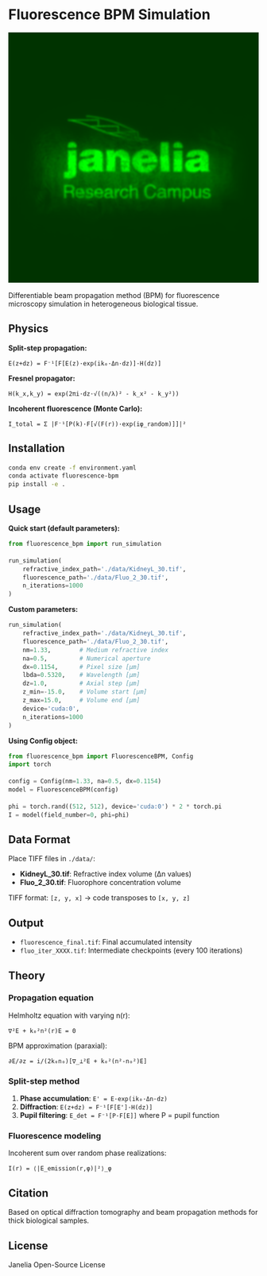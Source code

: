 
# Fluorescence BPM Simulation

![ouput](assets/fluo.gif)


Differentiable beam propagation method (BPM) for fluorescence microscopy simulation in heterogeneous biological tissue.

## Physics

**Split-step propagation:**
```
E(z+dz) = F⁻¹[F[E(z)·exp(ik₀·Δn·dz)]·H(dz)]
```

**Fresnel propagator:**
```
H(k_x,k_y) = exp(2πi·dz·√((n/λ)² - k_x² - k_y²))
```

**Incoherent fluorescence (Monte Carlo):**
```
I_total = Σ |F⁻¹[P(k)·F[√(F(r))·exp(iφ_random)]]|²
```

## Installation

```bash
conda env create -f environment.yaml
conda activate fluorescence-bpm
pip install -e .
```

## Usage

**Quick start (default parameters):**
```python
from fluorescence_bpm import run_simulation

run_simulation(
    refractive_index_path='./data/KidneyL_30.tif',
    fluorescence_path='./data/Fluo_2_30.tif',
    n_iterations=1000
)
```

**Custom parameters:**
```python
run_simulation(
    refractive_index_path='./data/KidneyL_30.tif',
    fluorescence_path='./data/Fluo_2_30.tif',
    nm=1.33,        # Medium refractive index
    na=0.5,         # Numerical aperture
    dx=0.1154,      # Pixel size [μm]
    lbda=0.5320,    # Wavelength [μm]
    dz=1.0,         # Axial step [μm]
    z_min=-15.0,    # Volume start [μm]
    z_max=15.0,     # Volume end [μm]
    device='cuda:0',
    n_iterations=1000
)
```

**Using Config object:**
```python
from fluorescence_bpm import FluorescenceBPM, Config
import torch

config = Config(nm=1.33, na=0.5, dx=0.1154)
model = FluorescenceBPM(config)

phi = torch.rand((512, 512), device='cuda:0') * 2 * torch.pi
I = model(field_number=0, phi=phi)
```

## Data Format

Place TIFF files in `./data/`:
- **KidneyL_30.tif**: Refractive index volume (Δn values)
- **Fluo_2_30.tif**: Fluorophore concentration volume

TIFF format: `[z, y, x]` → code transposes to `[x, y, z]`

## Output

- `fluorescence_final.tif`: Final accumulated intensity
- `fluo_iter_XXXX.tif`: Intermediate checkpoints (every 100 iterations)

## Theory

### Propagation equation

Helmholtz equation with varying n(r):
```
∇²E + k₀²n²(r)E = 0
```

BPM approximation (paraxial):
```
∂E/∂z = i/(2k₀n₀)[∇_⊥²E + k₀²(n²-n₀²)E]
```

### Split-step method

1. **Phase accumulation**: `E' = E·exp(ik₀·Δn·dz)`
2. **Diffraction**: `E(z+dz) = F⁻¹[F[E']·H(dz)]`
3. **Pupil filtering**: `E_det = F⁻¹[P·F[E]]` where P = pupil function

### Fluorescence modeling

Incoherent sum over random phase realizations:
```
I(r) = ⟨|E_emission(r,φ)|²⟩_φ
```

## Citation

Based on optical diffraction tomography and beam propagation methods for thick biological samples.

## License

Janelia Open-Source License
